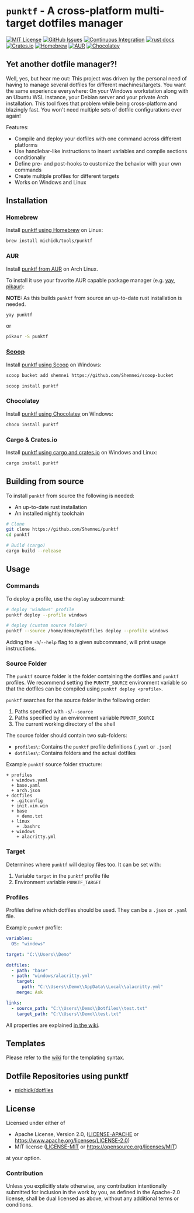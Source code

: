 # `punktf` - A cross-platform multi-target dotfiles manager
[![MIT License](https://img.shields.io/crates/l/punktf)](https://choosealicense.com/licenses/mit/) [![GitHub Issues](https://img.shields.io/github/issues/Shemnei/punktf)](https://github.com/Shemnei/punktf/issues?q=is%3Aissue+is%3Aopen+sort%3Aupdated-desc) [![Continuous Integration](https://github.com/Shemnei/punktf/workflows/CI/badge.svg)](https://github.com/Shemnei/punktf/actions) [![rust docs](https://docs.rs/punktf-lib/badge.svg)](https://docs.rs/punktf-lib/latest/punktf_lib/) [![Crates.io](https://img.shields.io/crates/v/punktf)](https://crates.io/crates/punktf) [![Homebrew](https://img.shields.io/badge/dynamic/json.svg?url=https://raw.githubusercontent.com/michidk/homebrew-tools/main/Info/punktf.json&query=$.versions.stable&label=homebrew)](https://github.com/michidk/homebrew-tools/blob/main/Formula/punktf.rb) [![AUR](https://img.shields.io/aur/version/punktf)](https://aur.archlinux.org/packages/punktf) [![Chocolatey](https://img.shields.io/chocolatey/v/punktf?include_prereleases)](https://community.chocolatey.org/packages/punktf)

## Yet another dotfile manager?!

Well, yes, but hear me out: This project was driven by the personal need of having to manage several dotfiles for different machines/targets. You want the same experience everywhere: On your Windows workstation along with an Ubuntu WSL instance, your Debian server and your private Arch installation. This tool fixes that problem while being cross-platform and blazingly fast. You won't need multiple sets of dotfile configurations ever again!

Features:

- Compile and deploy your dotfiles with one command across different platforms
- Use handlebar-like instructions to insert variables and compile sections conditionally
- Define pre- and post-hooks to customize the behavior with your own commands
- Create multiple profiles for different targets
- Works on Windows and Linux

## Installation

### Homebrew

Install [punktf using Homebrew](https://github.com/michidk/homebrew-tools/blob/main/Formula/punktf.rb) on Linux:

```sh
brew install michidk/tools/punktf
```

### AUR

Install [punktf from AUR](https://aur.archlinux.org/packages/punktf) on Arch Linux.

To install it use your favorite AUR capable package manager (e.g. [yay](https://github.com/Jguer/yay), [pikaur](https://github.com/actionless/pikaur)):

**NOTE:** As this builds `punktf` from source an up-to-date rust installation is needed.

```sh
yay punktf
```

or

```sh
pikaur -S punktf
```

### [Scoop](https://scoop.sh/)

Install [punktf using Scoop](https://github.com/Shemnei/scoop-bucket/blob/main/bucket/punktf.json) on Windows:

```sh
scoop bucket add shemnei https://github.com/Shemnei/scoop-bucket

scoop install punktf
```

### Chocolatey

Install [punktf using Chocolatey](https://community.chocolatey.org/packages/punktf) on Windows:

```sh
choco install punktf
```

### Cargo & Crates.io

Install [punktf using cargo and crates.io](https://crates.io/crates/punktf) on Windows and Linux:

```sh
cargo install punktf
```

## Building from source

To install `punktf` from source the following is needed:

- An up-to-date rust installation
- An installed nightly toolchain

```bash
# Clone
git clone https://github.com/Shemnei/punktf
cd punktf

# Build (cargo)
cargo build --release
```

## Usage

### Commands

To deploy a profile, use the `deploy` subcommand:

```sh
# deploy 'windows' profile
punktf deploy --profile windows

# deploy (custom source folder)
punktf --source /home/demo/mydotfiles deploy --profile windows
```

Adding the `-h`/`--help` flag to a given subcommand, will print usage instructions.

### Source Folder

The `punktf` source folder is the folder containing the dotfiles and `punktf` profiles. We recommend setting the `PUNKTF_SOURCE` environment variable so that the dotfiles can be compiled using `punktf deploy <profile>`.

`punktf` searches for the source folder in the following order:

1. Paths specified with `-s`/`--source`
2. Paths specified by an environment variable `PUNKTF_SOURCE`
3. The current working directory of the shell

The source folder should contain two sub-folders:

- `profiles\`: Contains the `punktf` profile definitions (`.yaml` or `.json`)
- `dotfiles\`: Contains folders and the actual dotfiles

Example `punktf` source folder structure:

```ls
+ profiles
  + windows.yaml
  + base.yaml
  + arch.json
+ dotfiles
  + .gitconfig
  + init.vim.win
  + base
    + demo.txt
  + linux
    + .bashrc
  + windows
    + alacritty.yml
```

### Target

Determines where `punktf` will deploy files too.
It can be set with:

1. Variable `target` in the `punktf` profile file
2. Environment variable `PUNKTF_TARGET`

### Profiles

Profiles define which dotfiles should be used. They can be a `.json` or `.yaml` file.

Example `punktf` profile:

```yaml
variables:
  OS: "windows"

target: "C:\\Users\\Demo"

dotfiles:
  - path: "base"
  - path: "windows/alacritty.yml"
    target:
      path: "C:\\Users\\Demo\\AppData\\Local\\alacritty.yml"
    merge: Ask

links:
  - source_path: "C:\\Users\\Demo\\Dotfiles\\test.txt"
    target_path: "C:\\Users\\Demo\\test.txt"
```

All properties are explained [in the wiki](https://shemnei.github.io/punktf/chapter/reference_guide/concepts/profile.html).

## Templates

Please refer to the [wiki](https://shemnei.github.io/punktf/chapter/reference_guide/concepts/dotfile/template.html) for the templating syntax.

## Dotfile Repositories using punktf

- [michidk/dotfiles](https://gitlab.com/michidk/dotfiles)

## License

Licensed under either of

 * Apache License, Version 2.0, ([LICENSE-APACHE](LICENSE-APACHE) or https://www.apache.org/licenses/LICENSE-2.0)
 * MIT license ([LICENSE-MIT](LICENSE-MIT) or https://opensource.org/licenses/MIT)

at your option.

### Contribution

Unless you explicitly state otherwise, any contribution intentionally
submitted for inclusion in the work by you, as defined in the Apache-2.0
license, shall be dual licensed as above, without any additional terms
or conditions.
